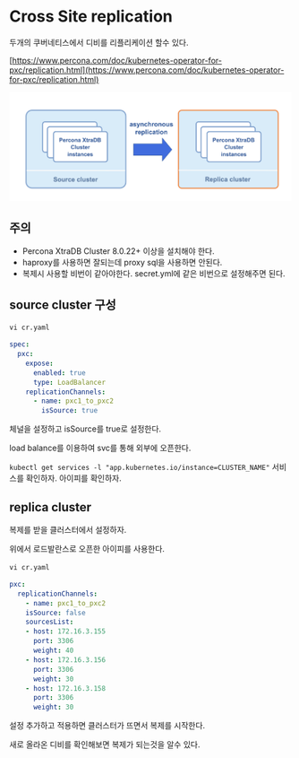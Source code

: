 # Cross Site replication

두개의 쿠버네티스에서 디비를 리플리케이션 할수 있다.

[https://www.percona.com/doc/kubernetes-operator-for-pxc/replication.html](https://www.percona.com/doc/kubernetes-operator-for-pxc/replication.html)

![](images/2021-08-22-23-54-23.png)

## 주의

- Percona XtraDB Cluster 8.0.22+ 이상을 설치해야 한다.
- haproxy를 사용하면 잘되는데 proxy sql을 사용하면 안된다.
- 복제시 사용할 비번이 같아야한다. secret.yml에 같은 비번으로 설정해주면 된다.

## source cluster 구성

`vi cr.yaml`

```yaml
spec:
  pxc:
    expose:
      enabled: true
      type: LoadBalancer
    replicationChannels:
      - name: pxc1_to_pxc2
        isSource: true
```

체널을 설정하고 isSource를 true로 설정한다.

load balance를 이용하여 svc를 통해 외부에 오픈한다.

`kubectl get services -l "app.kubernetes.io/instance=CLUSTER_NAME"` 서비스를 확인하자. 아이피를 확인하자.

## replica cluster

복제를 받을 클러스터에서 설정하자.

위에서 로드발란스로 오픈한 아이피를 사용한다.

`vi cr.yaml`

```yaml
pxc:
  replicationChannels:
    - name: pxc1_to_pxc2
    isSource: false
    sourcesList:
    - host: 172.16.3.155
      port: 3306
      weight: 40
    - host: 172.16.3.156
      port: 3306
      weight: 30
    - host: 172.16.3.158
      port: 3306
      weight: 30
```

설정 추가하고 적용하면 클러스터가 뜨면서 복제를 시작한다.

새로 올라온 디비를 확인해보면 복제가 되는것을 알수 있다.
